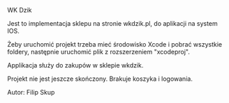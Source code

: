 WK Dzik

Jest to implementacja sklepu na stronie wkdzik.pl, do aplikacji na system IOS.

Żeby uruchomić projekt trzeba mieć środowisko Xcode i pobrać wszystkie foldery, następnie uruchomić plik z rozszerzeniem "xcodeproj".

Applikacja służy do zakupów w sklepie wkdzik.

Projekt nie jest jeszcze skończony. Brakuje koszyka i logowania.

Autor: Filip Skup
